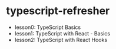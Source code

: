 # typescript-refresher

- lesson0: TypeScript Basics
- lesson1: TypeScript with React - Basics
- lesson2: TypeScript with React Hooks
